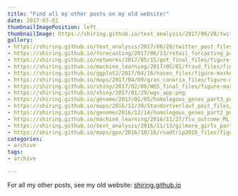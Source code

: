 ```yaml
---
title: "Find all my other posts on my old website!"
date: 2017-07-01
thumbnailImagePosition: left
thumbnailImage: https://shiring.github.io/text_analysis/2017/06/28/twitter_post_files/figure-markdown_github/unnamed-chunk-29-1.png
gallery:
- https://shiring.github.io/text_analysis/2017/06/28/twitter_post_files/figure-markdown_github/unnamed-chunk-20-1.png
- https://shiring.github.io/forecasting/2017/06/13/retail_forcasting_part3_files/figure-markdown_github/unnamed-chunk-12-1.png
- https://shiring.github.io/networks/2017/05/15/got_final_files/figure-markdown_github/unnamed-chunk-9-1.png
- https://shiring.github.io/machine_learning/2017/05/01/fraud_files/figure-markdown_github/unnamed-chunk-24-1.png
- https://shiring.github.io/ggplot2/2017/04/16/hasen_files/figure-markdown_github/unnamed-chunk-47-1.png
- https://shiring.github.io/maps/2017/04/09/gran_canaria_files/figure-markdown_github/unnamed-chunk-28-1.png
- https://shiring.github.io/shiny/2017/02/06/WGS_final_files/figure-markdown_github/unnamed-chunk-18-1.png
- https://shiring.github.io/shiny/2017/01/29/wgs_app.png
- https://shiring.github.io/genome/2017/01/05/homologous_genes_part3_post_files/figure-markdown_github/unnamed-chunk-22-1.png
- https://shiring.github.io/maps/2016/12/30/Standortverlauf_post_files/figure-markdown_github/unnamed-chunk-14-1.png
- https://shiring.github.io/genome/2016/12/14/homologous_genes_part2_post_files/figure-markdown_github/unnamed-chunk-15-1.png
- https://shiring.github.io/machine_learning/2016/11/27/flu_outcome_ML_post_files/figure-markdown_github/unnamed-chunk-4-1.png
- https://shiring.github.io/text_analysis/2016/11/13/gilmore_girls_part1_post_files/figure-markdown_github/unnamed-chunk-11-1.png
- https://shiring.github.io/maps/gpx/2016/10/16/roadtrip2016_files/figure-markdown_github/unnamed-chunk-7-1.png
categories:
- archive
tags:
- archive

---
```


For all my other posts, see my old website:
[shiring.github.io](https://shiring.github.io)
